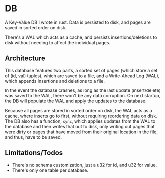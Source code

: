 # DB

A Key-Value DB I wrote in rust. Data is persisted to disk, and pages are
saved in sorted order on disk.

There's a WAL which acts as a cache, and persists insertions/deletions
to disk without needing to affect the individual pages.

## Architecture

This database features two parts, a sorted set of pages (which store a
set of (id, val) tuples), which are saved to a file, and a Write-Ahead
Log (WAL), which appends insertions and deletions to a file.

In the event the database crashes, as long as the last update
(insert/delete) was saved to the WAL, there won't be any data
corruption. On next startup, the DB will populate the WAL and apply the
updates to the database.

Because all pages are stored in sorted order on disk, the WAL acts as a
cache, where inserts go to first, without requiring reordering data on
disk. The DB also has a function, `sync`, which applies updates from the
WAL to the database and then writes that out to disk, only writing out
pages that were dirty or pages that have moved from their original
location in the file, and thus, have to be saved.

## Limitations/Todos

- There's no schema customization, just a u32 for id, and u32 for value.
- There's only one table per database.
